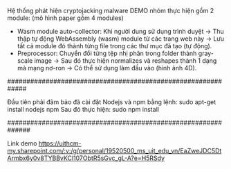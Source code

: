Hệ thống phát hiện cryptojacking malware
DEMO nhóm thực hiện gồm 2 module: (mô hình paper gồm 4 modules)
- Wasm module auto-collector: 
	Khi người dung sử dụng trình duyệt 
	-> Thu thập tự động WebAssembly (wasm) module từ các trang web này 
	-> Lưu tất cả module đó thành từng file trong các thư mục đã tạo (tự động). 
- Preprocessor: 
	Chuyển đổi từng tệp nhị phân trong folder thành gray-scale image
	-> Sau đó thực hiện normalizes và reshapes thành 1 dạng mà mạng nơ-ron 
	-> Có thể sử dụng làm đầu vào (hình ảnh 4D).

#############################################################

Đầu tiên phải đảm bảo đã cài đặt Nodejs và npm bằng lệnh: 
	sudo apt-get install nodejs npm
Sau đó thực hiện: sudo npm install

##############################################################

Link demo 
https://uithcm-my.sharepoint.com/:v:/g/personal/19520500_ms_uit_edu_vn/EaZweJDC5DtArmbx6y0v8TYBBvKCl107ObtR5sGvc_gL-A?e=H5RSdy
